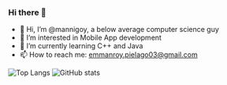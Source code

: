 ### Hi there 👋


- 👋 Hi, I’m @mannigoy, a below average computer science guy 
- 👀 I’m interested in Mobile App development 
- 🌱 I’m currently learning C++ and Java
- 📫 How to reach me: emmanroy.pielago03@gmail.com


 
 ![Top Langs](https://github-readme-stats.vercel.app/api/top-langs/?username=mannigoy&layout=compact&theme=tokyonight)
![GitHub stats](https://github-readme-stats.vercel.app/api?username=mannigoy&show_icons=true&theme=radical)

